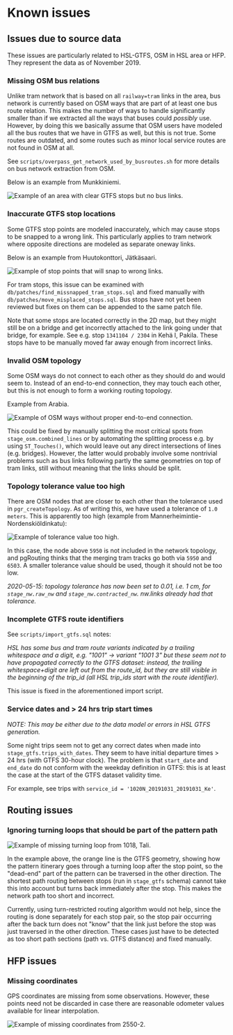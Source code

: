 # Known issues

## Issues due to source data

These issues are particularly related to HSL-GTFS, OSM in HSL area or HFP.
They represent the data as of November 2019.

### Missing OSM bus relations

Unlike tram network that is based on all `railway=tram` links in the area, bus network is currently based on OSM ways that are part of at least one bus route relation.
This makes the number of ways to handle significantly smaller than if we extracted all the ways that buses could *possibly* use.
However, by doing this we basically assume that OSM users have modeled all the bus routes that we have in GTFS as well, but this is not true.
Some routes are outdated, and some routes such as minor local service routes are not found in OSM at all.

See `scripts/overpass_get_network_used_by_busroutes.sh` for more details on bus network extraction from OSM.

Below is an example from Munkkiniemi.

![Example of an area with clear GTFS stops but no bus links.](img/missing_osm_bus_relations_example.png)

### Inaccurate GTFS stop locations

Some GTFS stop points are modeled inaccurately, which may cause stops to be snapped to a wrong link.
This particularly applies to tram network where opposite directions are modeled as separate oneway links.

Below is an example from Huutokonttori, Jätkäsaari.

![Example of stop points that will snap to wrong links.](img/inaccurate_gtfs_stop_locations_example.png)

For tram stops, this issue can be examined with `db/patches/find_missnapped_tram_stops.sql` and fixed manually with `db/patches/move_misplaced_stops.sql`.
Bus stops have not yet been reviewed but fixes on them can be appended to the same patch file.

Note that some stops are located correctly in the 2D map, but they might still be on a bridge and get incorrectly attached to the link going under that bridge, for example.
See e.g. stop `1341104 / 2304` in Kehä I, Pakila.
These stops have to be manually moved far away enough from incorrect links.

### Invalid OSM topology

Some OSM ways do not connect to each other as they should do and would seem to.
Instead of an end-to-end connection, they may touch each other, but this is not enough to form a working routing topology.

Example from Arabia.

![Example of OSM ways without proper end-to-end connection.](img/invalid_osm_topology_example.png)

This could be fixed by manually splitting the most critical spots from `stage_osm.combined_lines` or by automating the splitting process e.g. by using `ST_Touches()`, which would leave out any direct intersections of lines (e.g. bridges).
However, the latter would probably involve some nontrivial problems such as bus links following partly the same geometries on top of tram links, still without meaning that the links should be split.

### Topology tolerance value too high

There are OSM nodes that are closer to each other than the tolerance used in `pgr_createTopology`.
As of writing this, we have used a tolerance of `1.0 meters`.
This is apparently too high (example from Mannerheimintie-Nordenskiöldinkatu):

![Example of tolerance value too high.](img/raw_vertices_below_tolerance.png)

In this case, the node above `5950` is not included in the network topology, and pgRouting thinks that the merging tram tracks go both via `5950` and `6503`.
A smaller tolerance value should be used, though it should not be too low.

*2020-05-15: topology tolerance has now been set to 0.01, i.e. 1 cm, for `stage_nw.raw_nw` and `stage_nw.contracted_nw`.
nw.links already had that tolerance.*

### Incomplete GTFS route identifiers

See `scripts/import_gtfs.sql` notes:

*HSL has some bus and tram route variants indicated by a trailing whitespace and a digit, e.g. "1001" -> variant "1001 3" but these seem not to have propagated correctly to the GTFS dataset:
instead, the trailing whitespace+digit are left out from the route_id, but they are still visible in the beginning of the trip_id (all HSL trip_ids start with the route identifier).*

This issue is fixed in the aforementioned import script.

### Service dates and > 24 hrs trip start times

*NOTE: This may be either due to the data model or errors in HSL GTFS generation.*

Some night trips seem not to get any correct dates when made into `stage_gtfs.trips_with_dates`.
They seem to have initial departure times > 24 hrs (with GTFS 30-hour clock).
The problem is that `start_date` and `end_date` do not conform with the weekday definition in GTFS:
this is at least the case at the start of the GTFS dataset validity time.

For example, see trips with `service_id = '1020N_20191031_20191031_Ke'`.

## Routing issues

### Ignoring turning loops that should be part of the pattern path

![Example of missing turning loop from 1018, Tali.](img/path_ignores_turn_loop.png)

In the example above, the orange line is the GTFS geometry, showing how the pattern itinerary goes through a turning loop after the stop point, so the "dead-end" part of the pattern can be traversed in the other direction.
The shortest path routing between stops (run in `stage_gtfs` schema) cannot take this into account but turns back immediately after the stop.
This makes the network path too short and incorrect.

Currently, using turn-restricted routing algorithm would not help, since the routing is done separately for each stop pair, so the stop pair occurring after the back turn does not "know" that the link just before the stop was just traversed in the other direction.
These cases just have to be detected as too short path sections (path vs. GTFS distance) and fixed manually.

## HFP issues

### Missing coordinates

GPS coordinates are missing from some observations.
However, these points need not be discarded in case there are reasonable odometer values available for linear interpolation.

![Example of missing coordinates from 2550-2.](img/gaps_from_missing_coordinates.png)
